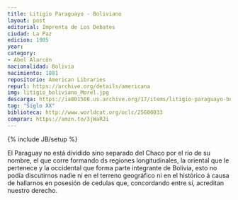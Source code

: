 ```yaml
---
title: Litigio Paraguayo - Boliviano
layout: post
editorial: Imprenta de Los Debates
ciudad: La Paz
edicion: 1905
year: 
category:
- Abel Alarcón 
nacionalidad: Bolivia
nacimiento: 1881
repositorio: American Libraries
repurl: https://archive.org/details/americana
img: litigio_boliviano_Morel.jpg
descarga: https://ia801508.us.archive.org/17/items/litigio-paraguayo-boliviano-abel-alarcon/Litigio%20paraguayo-boliviano%20-%20Abel%20Alarc%C3%B3n.pdf
tag: "Siglo XX"
biblioteca: http://www.worldcat.org/oclc/25600033
comprar: https://amzn.to/3jWaRJi
---
```

{% include JB/setup %}

El Paraguay no está dividido sino separado del Chaco por el río de su nombre, el que corre formando ds regiones longitudinales, la oriental que le pertenece y la occidental que forma parte integrante de Bolivia, esto no podía discutirnos nadie ni en el terreno geográfico ni en el histórico á causa de hallarnos en posesión de cedulas que, concordando entre sí, acreditan nuestro derecho.
